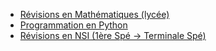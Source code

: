 - [Révisions en Mathématiques (lycée)](https://prism-floor-4b0.notion.site/R-visions-en-Math-matiques-5f56d9b0be3d4a0c9543525af2cae451?pvs=4)
- [Programmation en Python](https://prism-floor-4b0.notion.site/Programmation-en-Python-5e574da21fbe49bb9f18f976329c6c52?pvs=4)
- [Révisions en NSI (1ère Spé → Terminale Spé)](https://prism-floor-4b0.notion.site/R-visions-en-NSI-1-re-Sp-Terminale-Sp-e4aea166736f4501a35cdfc953eef366?pvs=4)